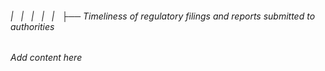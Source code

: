 ###### |   |   |   |   |   ├── Timeliness of regulatory filings and reports submitted to authorities

*Add content here*